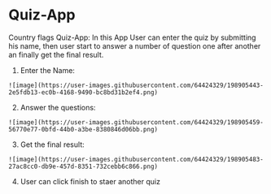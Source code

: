 # Quiz-App
Country flags Quiz-App:
  In this App User can enter the quiz by submitting his name,
  then user start to answer a number of question one after another an finally get the final result.
  
  1. Enter the Name:
  
    ![image](https://user-images.githubusercontent.com/64424329/198905443-2e5fdb13-ec0b-4168-9490-bc8bd31b2ef4.png)

  2. Answer the questions:
  
    ![image](https://user-images.githubusercontent.com/64424329/198905459-56770e77-0bfd-44b0-a3be-8380846d06bb.png)

  
  3. Get the final result:
  
    ![image](https://user-images.githubusercontent.com/64424329/198905483-27ac8cc0-db9e-457d-8351-732cebb6c866.png)


    
  
  4. User can click finish to staer another quiz
